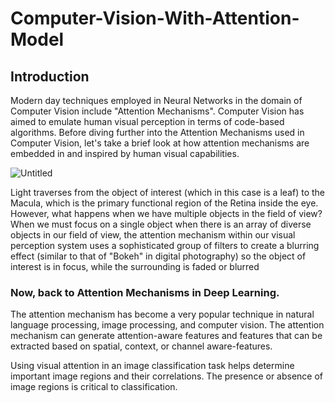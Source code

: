 # Computer-Vision-With-Attention-Model

## Introduction

Modern day techniques employed in Neural Networks in the domain of Computer Vision include "Attention Mechanisms". Computer Vision has aimed to emulate human visual perception in terms of code-based algorithms. Before diving further into the Attention Mechanisms used in Computer Vision, let's take a brief look at how attention mechanisms are embedded in and inspired by human visual capabilities.

![Untitled](https://user-images.githubusercontent.com/69344247/109391784-e6ad9180-793e-11eb-9ece-cc1f0605c2df.png)

Light traverses from the object of interest (which in this case is a leaf) to the Macula, which is the primary functional
region of the Retina inside the eye. However, what happens when we have multiple objects in the field of view? When
we must focus on a single object when there is an array of diverse objects in our field of view, the attention mechanism
within our visual perception system uses a sophisticated group of filters to create a blurring effect (similar to that of
"Bokeh" in digital photography) so the object of interest is in focus, while the surrounding is faded or blurred


### Now, back to Attention Mechanisms in Deep Learning.

The attention mechanism has become a very popular technique in natural language processing, image processing, and computer vision. The attention mechanism can generate attention-aware features and features that can be extracted based on spatial, context, or channel aware-features.

Using visual attention in an image classification task helps determine important image regions and
their correlations. The presence or absence of image regions is critical to classification.

